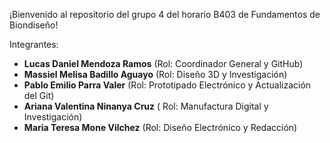 ¡Bienvenido al repositorio del grupo 4 del horario B403 de Fundamentos de Biondiseño!

Integrantes:
- **Lucas Daniel Mendoza Ramos** (Rol: Coordinador General y GitHub)
- **Massiel Melisa Badillo Aguayo** (Rol: Diseño 3D y Investigación)
- **Pablo Emilio Parra Valer** (Rol: Prototipado Electrónico y Actualización del Git)
- **Ariana Valentina Ninanya Cruz** ( Rol: Manufactura Digital y Investigación)
- **Maria Teresa Mone Vilchez** (Rol: Diseño Electrónico y Redacción)
